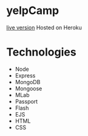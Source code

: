 # yelpCamp
[live version](https://serene-escarpment-78812.herokuapp.com/)
Hosted on Heroku
# Technologies
- Node 
- Express
- MongoDB
- Mongoose
- MLab
- Passport
- Flash
- EJS
- HTML
- CSS
